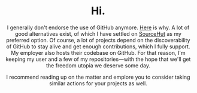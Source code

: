<h1 align="center">Hi.</h1>

<div align="center">

I generally don't endorse the use of GitHub anymore. [Here](https://giveupgithub.org) is why. A lot of good alternatives exist, of which I have settled on [SourceHut](https://sr.ht/~kmaasrud) as my preferred option. Of course, a lot of projects depend on the discoverability of GitHub to stay alive and get enough contributions, which I fully support. My employer also hosts their codebase on GitHub. For that reason, I'm keeping my user and a few of my repositories—with the hope that we'll get the freedom utopia we deserve some day.

I recommend reading up on the matter and emplore you to consider taking similar actions for your projects as well.

</div>
